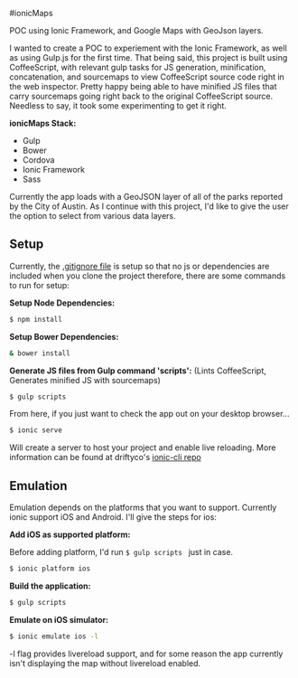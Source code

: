 #ionicMaps

POC using Ionic Framework, and Google Maps with GeoJson layers.

I wanted to create a POC to experiement with the Ionic Framework, as well as using Gulp.js for the first time.
That being said, this project is built using CoffeeScript, with relevant gulp tasks for JS generation, minification, concatenation, and sourcemaps to view CoffeeScript source code right in the web inspector.
Pretty happy being able to have minified JS files that carry sourcemaps going right back to the original CoffeeScript source. Needless to say, it took some experimenting to get it right.

__ionicMaps Stack:__
* Gulp
* Bower
* Cordova
* Ionic Framework
* Sass

Currently the app loads with a GeoJSON layer of all of the parks reported by the City of Austin. As I continue with this project, I'd like to give the user the option to select from various data layers.

## Setup
Currently, the [.gitignore file](https://github.com/TempD/ionicMaps/blob/master/.gitignore) is setup so that no js or dependencies are included when you clone the project therefore, there are some commands to run for setup: 

__Setup Node Dependencies:__
```bash
$ npm install
```

__Setup Bower Dependencies:__
```bash
& bower install
```

__Generate JS files from Gulp command 'scripts':__ (Lints CoffeeScript, Generates minified JS with sourcemaps)
```bash
$ gulp scripts
```

From here, if you just want to check the app out on your desktop browser...
```bash
$ ionic serve
```
Will create a server to host your project and enable live reloading. More information can be found at driftyco's [ionic-cli repo](https://github.com/driftyco/ionic-cli/blob/master/README.md)

## Emulation
Emulation depends on the platforms that you want to support. Currently ionic support iOS and Android. I'll give the steps for ios:

__Add iOS as supported platform:__

Before adding platform, I'd run ```$ gulp scripts ``` just in case.
```bash
$ ionic platform ios
```

__Build the application:__
```bash
$ gulp scripts
```

__Emulate on iOS simulator:__
```bash
$ ionic emulate ios -l
```
-l flag provides livereload support, and for some reason the app currently isn't displaying the map without livereload enabled.
